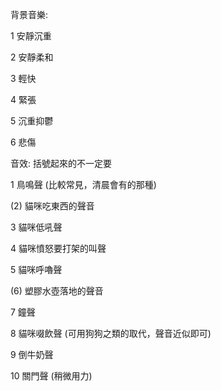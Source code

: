 背景音樂:

1 安靜沉重

2 安靜柔和

3 輕快

4 緊張

5 沉重抑鬱

6 悲傷

音效: 括號起來的不一定要

1 鳥鳴聲 (比較常見，清晨會有的那種)

(2) 貓咪吃東西的聲音

3 貓咪低吼聲

4 貓咪憤怒要打架的叫聲

5 貓咪呼嚕聲

(6) 塑膠水壺落地的聲音

7 鐘聲

8 貓咪啜飲聲 (可用狗狗之類的取代，聲音近似即可)

9 倒牛奶聲 

10 關門聲 (稍微用力)
